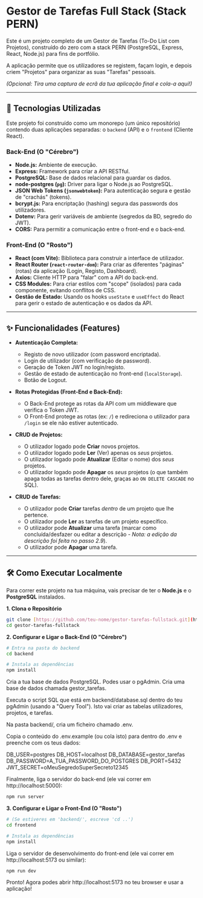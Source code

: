 # Gestor de Tarefas Full Stack (Stack PERN)

Este é um projeto completo de um Gestor de Tarefas (To-Do List com Projetos), construído do zero com a stack PERN (PostgreSQL, Express, React, Node.js) para fins de portfólio.

A aplicação permite que os utilizadores se registem, façam login, e depois criem "Projetos" para organizar as suas "Tarefas" pessoais.

*(Opcional: Tira uma captura de ecrã da tua aplicação final e cola-a aqui!)*

---

## 🚀 Tecnologias Utilizadas

Este projeto foi construído como um monorepo (um único repositório) contendo duas aplicações separadas: o `backend` (API) e o `frontend` (Cliente React).

### **Back-End (O "Cérebro")**
* **Node.js:** Ambiente de execução.
* **Express:** Framework para criar a API RESTful.
* **PostgreSQL:** Base de dados relacional para guardar os dados.
* **node-postgres (`pg`):** Driver para ligar o Node.js ao PostgreSQL.
* **JSON Web Tokens (`jsonwebtoken`):** Para autenticação segura e gestão de "crachás" (tokens).
* **bcrypt.js:** Para encriptação (hashing) segura das passwords dos utilizadores.
* **Dotenv:** Para gerir variáveis de ambiente (segredos da BD, segredo do JWT).
* **CORS:** Para permitir a comunicação entre o front-end e o back-end.

### **Front-End (O "Rosto")**
* **React (com Vite):** Biblioteca para construir a interface de utilizador.
* **React Router (`react-router-dom`):** Para criar as diferentes "páginas" (rotas) da aplicação (Login, Registo, Dashboard).
* **Axios:** Cliente HTTP para "falar" com a API do back-end.
* **CSS Modules:** Para criar estilos com "scope" (isolados) para cada componente, evitando conflitos de CSS.
* **Gestão de Estado:** Usando os hooks `useState` e `useEffect` do React para gerir o estado de autenticação e os dados da API.

---

## ✨ Funcionalidades (Features)

* **Autenticação Completa:**
    * Registo de novo utilizador (com password encriptada).
    * Login de utilizador (com verificação de password).
    * Geração de Token JWT no login/registo.
    * Gestão de estado de autenticação no front-end (`localStorage`).
    * Botão de Logout.

* **Rotas Protegidas (Front-End e Back-End):**
    * O Back-End protege as rotas da API com um middleware que verifica o Token JWT.
    * O Front-End protege as rotas (ex: `/`) e redireciona o utilizador para `/login` se ele não estiver autenticado.

* **CRUD de Projetos:**
    * O utilizador logado pode **Criar** novos projetos.
    * O utilizador logado pode **Ler** (Ver) apenas os *seus* projetos.
    * O utilizador logado pode **Atualizar** (Editar o nome) dos *seus* projetos.
    * O utilizador logado pode **Apagar** os *seus* projetos (o que também apaga todas as tarefas dentro dele, graças ao `ON DELETE CASCADE` no SQL).

* **CRUD de Tarefas:**
    * O utilizador pode **Criar** tarefas *dentro* de um projeto que lhe pertence.
    * O utilizador pode **Ler** as tarefas de um projeto específico.
    * O utilizador pode **Atualizar** uma tarefa (marcar como concluída/desfazer ou editar a descrição - *Nota: a edição da descrição foi feita no passo 2.9*).
    * O utilizador pode **Apagar** uma tarefa.

---

## 🛠️ Como Executar Localmente

Para correr este projeto na tua máquina, vais precisar de ter o **Node.js** e o **PostgreSQL** instalados.

**1. Clona o Repositório**
```bash
git clone [https://github.com/teu-nome/gestor-tarefas-fullstack.git](https://github.com/teu-nome/gestor-tarefas-fullstack.git)
cd gestor-tarefas-fullstack
```

**2. Configurar e Ligar o Back-End (O "Cérebro")**
```bash
# Entra na pasta do backend
cd backend

# Instala as dependências
npm install
```
Cria a tua base de dados PostgreSQL. Podes usar o pgAdmin. Cria uma base de dados chamada gestor_tarefas.

Executa o script SQL que está em backend/database.sql dentro do teu pgAdmin (usando a "Query Tool"). Isto vai criar as tabelas utilizadores, projetos, e tarefas.

Na pasta backend/, cria um ficheiro chamado .env.

Copia o conteúdo do .env.example (ou cola isto) para dentro do .env e preenche com os teus dados:

DB_USER=postgres
DB_HOST=localhost
DB_DATABASE=gestor_tarefas
DB_PASSWORD=A_TUA_PASSWORD_DO_POSTGRES
DB_PORT=5432
JWT_SECRET=oMeuSegredoSuperSecreto12345

Finalmente, liga o servidor do back-end (ele vai correr em http://localhost:5000):
```bash
npm run server
```
**3. Configurar e Ligar o Front-End (O "Rosto")**
```bash
# (Se estiveres em 'backend/', escreve 'cd ..')
cd frontend

# Instala as dependências
npm install
```
Liga o servidor de desenvolvimento do front-end (ele vai correr em http://localhost:5173 ou similar):
```bash
npm run dev
```
Pronto! Agora podes abrir http://localhost:5173 no teu browser e usar a aplicação!
